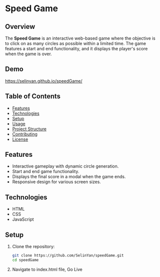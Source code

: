 # Speed Game

## Overview

The **Speed Game** is an interactive web-based game where the objective is to click on as many circles as possible within a limited time. The game features a start and end functionality, and it displays the player's score when the game is over.

## Demo

https://selinyan.github.io/speedGame/

## Table of Contents

- [Features](#features)
- [Technologies](#technologies)
- [Setup](#setup)
- [Usage](#usage)
- [Project Structure](#project-structure)
- [Contributing](#contributing)
- [License](#license)

## Features

- Interactive gameplay with dynamic circle generation.
- Start and end game functionality.
- Displays the final score in a modal when the game ends.
- Responsive design for various screen sizes.

## Technologies

- HTML
- CSS
- JavaScript

## Setup

1. Clone the repository:
   ```bash
   git clone https://github.com/SelinYan/speedGame.git
   cd speedGame
   ```
2. Navigate to index.html file, Go Live
